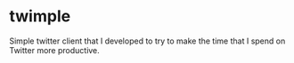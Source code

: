 twimple
=======

Simple twitter client that I developed to try to make the time that I spend on Twitter more productive.
